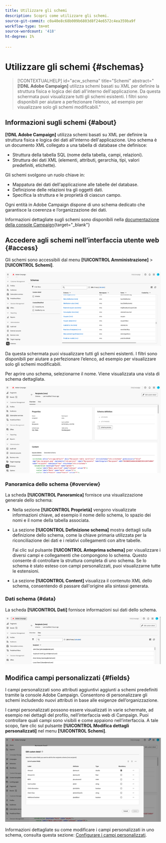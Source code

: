 ```yaml
---
title: Utilizzare gli schemi
description: Scopri come utilizzare gli schemi.
source-git-commit: c0a40e8c68b009b6803d8f24e6572c4ea359ba9f
workflow-type: tm+mt
source-wordcount: '418'
ht-degree: 1%

---
```


# Utilizzare gli schemi {#schemas}

>[!CONTEXTUALHELP]
>id="acw_schema"
>title="Schemi"
>abstract="**[!DNL Adobe Campaign]** utilizza schemi basati su XML per definire la struttura fisica e logica dei dati all&#39;interno dell&#39;applicazione. Da questa schermata puoi visualizzare tutti gli schemi esistenti. I filtri sono disponibili per aiutare a perfezionare l’elenco, ad esempio per visualizzare solo gli schemi modificabili."

## Informazioni sugli schemi {#about}

**[!DNL Adobe Campaign]** utilizza schemi basati su XML per definire la struttura fisica e logica dei dati all&#39;interno dell&#39;applicazione. Uno schema è un documento XML collegato a una tabella di database che definisce:

* Struttura della tabella SQL (nome della tabella, campi, relazioni).
* Struttura dei dati XML (elementi, attributi, gerarchia, tipi, valori predefiniti, etichette).

Gli schemi svolgono un ruolo chiave in:

* Mappatura dei dati dell&#39;applicazione alle tabelle del database.
* Definizione delle relazioni tra gli oggetti dati.
* Specifica la struttura e le proprietà di ciascun campo.

Ogni entità in Adobe Campaign dispone di uno schema dedicato che garantisce la coerenza e l’organizzazione dei dati.

Informazioni dettagliate sugli schemi sono disponibili nella [documentazione della console Campaign](https://experienceleague.adobe.com/en/docs/campaign/campaign-v8/developer/shemas-forms/schemas){target="_blank"}

## Accedere agli schemi nell’interfaccia utente web {#access}

Gli schemi sono accessibili dal menu **[!UICONTROL Amministrazione]** > **[!UICONTROL Schemi]**.

![](assets/schemas-list.png)

Da questa schermata puoi visualizzare tutti gli schemi esistenti. I filtri sono disponibili per aiutare a perfezionare l’elenco, ad esempio per visualizzare solo gli schemi modificabili.

Per aprire uno schema, selezionarne il nome. Viene visualizzata una vista di schema dettagliata.

![](assets/schema-details.png)

### Panoramica dello schema {#overview}

La scheda **[!UICONTROL Panoramica]** fornisce una visualizzazione generale dello schema:

* Nella sezione **[!UICONTROL Proprietà]** vengono visualizzate informazioni chiave, ad esempio il nome dello schema, lo spazio dei nomi e il nome della tabella associata.

* La sezione **[!UICONTROL Definizione schema]** mostra dettagli sulla definizione dello schema, come la chiave primaria utilizzata per la riconciliazione dei dati e i relativi collegamenti con altre tabelle.

  Fai clic sul pulsante **[!UICONTROL Anteprima schema]** per visualizzare i diversi campi e collegamenti che compongono lo schema. Questo consente di controllare la struttura completa di uno schema. Se lo schema è stato esteso con campi personalizzati, puoi visualizzarne tutte le estensioni.

* La sezione **[!UICONTROL Content]** visualizza il contenuto XML dello schema, consentendo di passare dall&#39;origine alla sintassi generata.

### Dati schema {#data}

La scheda **[!UICONTROL Dati]** fornisce informazioni sui dati dello schema.

![](assets/schemas-data.png)

## Modifica campi personalizzati {#fields}

I campi personalizzati sono attributi aggiuntivi aggiunti a schemi predefiniti tramite la console Adobe Campaign. Consentono di personalizzare gli schemi includendo nuovi attributi in base alle esigenze dell’organizzazione.

I campi personalizzati possono essere visualizzati in varie schermate, ad esempio nei dettagli del profilo, nell’interfaccia web di Campaign. Puoi controllare quali campi sono visibili e come appaiono nell’interfaccia. A tale scopo, fare clic sul pulsante **[!UICONTROL Modifica dettagli personalizzati]** nel menu **[!UICONTROL Schemi]**.

![](assets/schemas-custom.png)

Informazioni dettagliate su come modificare i campi personalizzati in uno schema, consulta questa sezione: [Configurare i campi personalizzati](../administration/custom-fields.md).

